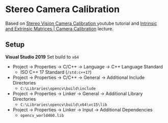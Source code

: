 # Stereo Camera Calibration
Based on [Stereo Vision Camera Calibration ](https://www.youtube.com/watch?v=yKypaVl6qQo) youtube tutorial and [Intrinsic and Extrinsic Matrices | Camera Calibration](https://www.youtube.com/watch?v=2XM2Rb2pfyQ&list=PL2zRqk16wsdoCCLpou-dGo7QQNks1Ppzo&index=5) lecture.

## Setup

**Visual Studio 2019**
Set build to `x64`
- Project -> Properties -> C/C++ -> Language -> C++ Language Standard
  * ISO C++ 17 Standard (`/std:c++17`)
- Project -> Properties -> C/C++ -> General -> Additional Include Directories
  * `C:\Libraries\opencv\build\include`
- Project -> Properties -> Linker -> General -> Additional Library Directories
  * `C:\Libraries\opencv\build\x64\vc15\lib`
- Project -> Properties -> Linker -> Input -> Additional Dependencies
  * `opencv_world460.lib`